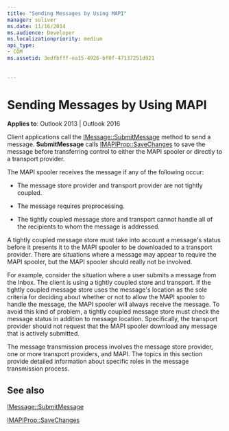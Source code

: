 ```yaml
---
title: "Sending Messages by Using MAPI"
manager: soliver
ms.date: 11/16/2014
ms.audience: Developer
ms.localizationpriority: medium
api_type:
- COM
ms.assetid: 3edfbfff-ea15-4926-bf0f-47137251d921
 
 
---
```


# Sending Messages by Using MAPI

  
  
**Applies to**: Outlook 2013 | Outlook 2016 
  
Client applications call the [IMessage::SubmitMessage](imessage-submitmessage.md) method to send a message. **SubmitMessage** calls [IMAPIProp::SaveChanges](imapiprop-savechanges.md) to save the message before transferring control to either the MAPI spooler or directly to a transport provider. 
  
The MAPI spooler receives the message if any of the following occur:
  
- The message store provider and transport provider are not tightly coupled.
    
- The message requires preprocessing.
    
- The tightly coupled message store and transport cannot handle all of the recipients to whom the message is addressed.
    
A tightly coupled message store must take into account a message's status before it presents it to the MAPI spooler to be downloaded to a transport provider. There are situations where a message may appear to require the MAPI spooler, but the MAPI spooler should really not be involved.
  
For example, consider the situation where a user submits a message from the Inbox. The client is using a tightly coupled store and transport. If the tightly coupled message store uses the message's location as the sole criteria for deciding about whether or not to allow the MAPI spooler to handle the message, the MAPI spooler will always receive the message. To avoid this kind of problem, a tightly coupled message store must check the message status in addition to message location. Specifically, the transport provider should not request that the MAPI spooler download any message that is actively submitted.
  
The message transmission process involves the message store provider, one or more transport providers, and MAPI. The topics in this section provide detailed information about specific roles in the message transmission process.
  
## See also



[IMessage::SubmitMessage](imessage-submitmessage.md)
  
[IMAPIProp::SaveChanges](imapiprop-savechanges.md)

